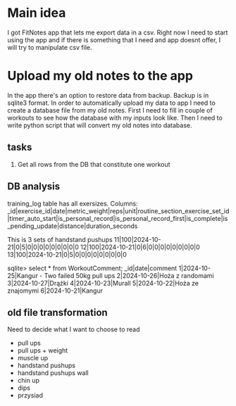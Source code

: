 # Main idea
I got FitNotes app that lets me export data in a csv.
Right now I need to start using the app and if there is something that I need and app doesnt offer, I will try to manipulate csv file.

# Upload my old notes to the app
In the app there's an option to restore data from backup. Backup is in sqlite3 format. In order to automatically upload my data to app I need to create a database file from my old notes.
First I need to fill in couple of workouts to see how the database with my inputs look like. Then I need to write python script that will convert my old notes into database.
## tasks
1. Get all rows from the DB that constitute one workout

## DB analysis
training_log table has all exersizes. Columns:
_id|exercise_id|date|metric_weight|reps|unit|routine_section_exercise_set_id|timer_auto_start|is_personal_record|is_personal_record_first|is_complete|is_pending_update|distance|duration_seconds

This is 3 sets of handstand pushups
11|100|2024-10-21|0|5|0|0|0|0|0|0|0|0|0
12|100|2024-10-21|0|6|0|0|0|0|0|0|0|0|0
13|100|2024-10-21|0|5|0|0|0|0|0|0|0|0|0

sqlite> select * from WorkoutComment;
_id|date|comment
1|2024-10-25|Kangur - Two failed 50kg pull ups
2|2024-10-26|Hoża z randomami
3|2024-10-27|Drążki
4|2024-10-23|Murall
5|2024-10-22|Hoża ze znajomymi
6|2024-10-21|Kangur

## old file transformation
Need to decide what I want to choose to read
- pull ups
- pull ups + weight
- muscle up
- handstand pushups
- handstand pushups wall
- chin up
- dips
- przysiad

